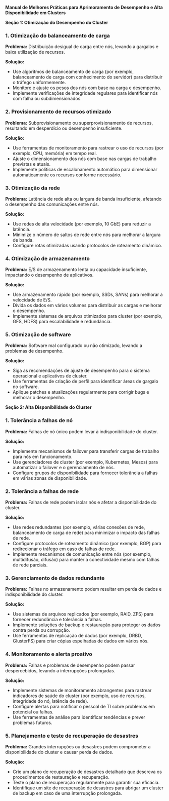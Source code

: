 **Manual de Melhores Práticas para Aprimoramento de Desempenho e Alta Disponibilidade em Clusters**

**Seção 1: Otimização do Desempenho do Cluster**

### **1. Otimização do balanceamento de carga**

**Problema:** Distribuição desigual de carga entre nós, levando a gargalos e baixa utilização de recursos.

**Solução:**

- Use algoritmos de balanceamento de carga (por exemplo, balanceamento de carga com conhecimento do servidor) para distribuir o tráfego uniformemente.
- Monitore e ajuste os pesos dos nós com base na carga e desempenho.
- Implemente verificações de integridade regulares para identificar nós com falha ou subdimensionados.

### **2. Provisionamento de recursos otimizado**

**Problema:** Subprovisionamento ou superprovisionamento de recursos, resultando em desperdício ou desempenho insuficiente.

**Solução:**

- Use ferramentas de monitoramento para rastrear o uso de recursos (por exemplo, CPU, memória) em tempo real.
- Ajuste o dimensionamento dos nós com base nas cargas de trabalho previstas e atuais.
- Implemente políticas de escalonamento automático para dimensionar automaticamente os recursos conforme necessário.

### **3. Otimização da rede**

**Problema:** Latência de rede alta ou largura de banda insuficiente, afetando o desempenho das comunicações entre nós.

**Solução:**

- Use redes de alta velocidade (por exemplo, 10 GbE) para reduzir a latência.
- Minimize o número de saltos de rede entre nós para melhorar a largura de banda.
- Configure rotas otimizadas usando protocolos de roteamento dinâmico.

### **4. Otimização de armazenamento**

**Problema:** E/S de armazenamento lenta ou capacidade insuficiente, impactando o desempenho de aplicativos.

**Solução:**

- Use armazenamento rápido (por exemplo, SSDs, SANs) para melhorar a velocidade de E/S.
- Divida os dados em vários volumes para distribuir as cargas e melhorar o desempenho.
- Implemente sistemas de arquivos otimizados para cluster (por exemplo, GFS, HDFS) para escalabilidade e redundância.

### **5. Otimização de software**

**Problema:** Software mal configurado ou não otimizado, levando a problemas de desempenho.

**Solução:**

- Siga as recomendações de ajuste de desempenho para o sistema operacional e aplicativos de cluster.
- Use ferramentas de criação de perfil para identificar áreas de gargalo no software.
- Aplique patches e atualizações regularmente para corrigir bugs e melhorar o desempenho.

**Seção 2: Alta Disponibilidade do Cluster**

### **1. Tolerância a falhas de nó**

**Problema:** Falhas de nó único podem levar à indisponibilidade do cluster.

**Solução:**

- Implemente mecanismos de failover para transferir cargas de trabalho para nós em funcionamento.
- Use gerenciadores de cluster (por exemplo, Kubernetes, Mesos) para automatizar o failover e o gerenciamento de nós.
- Configure grupos de disponibilidade para fornecer tolerância a falhas em várias zonas de disponibilidade.

### **2. Tolerância a falhas de rede**

**Problema:** Falhas de rede podem isolar nós e afetar a disponibilidade do cluster.

**Solução:**

- Use redes redundantes (por exemplo, várias conexões de rede, balanceamento de carga de rede) para minimizar o impacto das falhas de rede.
- Configure protocolos de roteamento dinâmico (por exemplo, BGP) para redirecionar o tráfego em caso de falhas de rede.
- Implemente mecanismos de comunicação entre nós (por exemplo, multidifusão, difusão) para manter a conectividade mesmo com falhas de rede parciais.

### **3. Gerenciamento de dados redundante**

**Problema:** Falhas no armazenamento podem resultar em perda de dados e indisponibilidade do cluster.

**Solução:**

- Use sistemas de arquivos replicados (por exemplo, RAID, ZFS) para fornecer redundância e tolerância a falhas.
- Implemente soluções de backup e restauração para proteger os dados contra perda ou corrupção.
- Use ferramentas de replicação de dados (por exemplo, DRBD, GlusterFS) para criar cópias espelhadas de dados em vários nós.

### **4. Monitoramento e alerta proativo**

**Problema:** Falhas e problemas de desempenho podem passar despercebidos, levando a interrupções prolongadas.

**Solução:**

- Implemente sistemas de monitoramento abrangentes para rastrear indicadores de saúde do cluster (por exemplo, uso de recursos, integridade do nó, latência de rede).
- Configure alertas para notificar o pessoal de TI sobre problemas em potencial ou falhas.
- Use ferramentas de análise para identificar tendências e prever problemas futuros.

### **5. Planejamento e teste de recuperação de desastres**

**Problema:** Grandes interrupções ou desastres podem comprometer a disponibilidade do cluster e causar perda de dados.

**Solução:**

- Crie um plano de recuperação de desastres detalhado que descreva os procedimentos de restauração e recuperação.
- Teste o plano de recuperação regularmente para garantir sua eficácia.
- Identifique um site de recuperação de desastres para abrigar um cluster de backup em caso de uma interrupção prolongada.